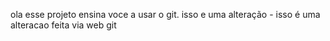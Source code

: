 ola esse projeto ensina voce a usar o git.
isso e uma alteração -
isso é uma alteracao feita via web git
